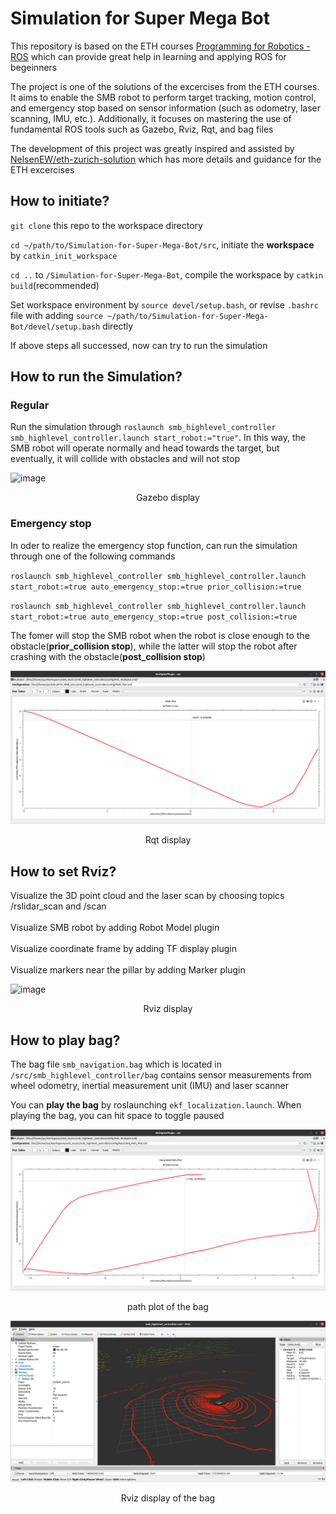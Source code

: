 # Simulation for Super Mega Bot
This repository is based on the ETH courses [Programming for Robotics - ROS](https://rsl.ethz.ch/education-students/lectures/ros.html) which can provide great help in learning and applying ROS for begeinners  

The project is one of the solutions of the excercises from  the ETH courses. It aims to enable the SMB robot to perform target tracking, motion control, and emergency stop based on sensor information (such as odometry, laser scanning, IMU, etc.). Additionally, it focuses on mastering the use of fundamental ROS tools such as Gazebo, Rviz, Rqt, and bag files  

The development of this project was greatly inspired and assisted by [NelsenEW/eth-zurich-solution](https://github.com/NelsenEW/eth-zurich-solution.git) which has more details and guidance for the ETH excercises

## How to initiate?
`git clone` this repo to the workspace directory  

`cd ~/path/to/Simulation-for-Super-Mega-Bot/src`, initiate the **workspace** by `catkin_init_workspace`

`cd ..` to  `/Simulation-for-Super-Mega-Bot`, compile the workspace by `catkin build`(recommended)

Set workspace environment by `source devel/setup.bash`, or revise `.bashrc` file with adding `source ~/path/to/Simulation-for-Super-Mega-Bot/devel/setup.bash` directly  

If above steps all successed, now can try to run the simulation

## How to run the Simulation?
### Regular
Run the simulation through `roslaunch smb_highlevel_controller smb_highlevel_controller.launch start_robot:="true"`. In this way, the SMB robot will operate normally and head towards the target, but eventually, it will collide with obstacles and will not stop 

![image](https://github.com/Ye-Dehuo/Simulation-for-Super-Mega-Bot/blob/main/img/Gazebo%20display.png)
<p align="center"> Gazebo display </p>  

### Emergency stop
In oder to realize the emergency stop function, can run the simulation through one of the following commands  

`roslaunch smb_highlevel_controller smb_highlevel_controller.launch start_robot:=true auto_emergency_stop:=true prior_collision:=true`  

`roslaunch smb_highlevel_controller smb_highlevel_controller.launch start_robot:=true auto_emergency_stop:=true post_collision:=true`  

The fomer will stop the SMB robot when the robot is close enough to the obstacle(**prior_collision stop**), while the latter will stop the robot after crashing with the obstacle(**post_collision stop**)  

![image](https://github.com/Ye-Dehuo/Simulation-for-Super-Mega-Bot/blob/main/img/Rqt%20display.png)  
<p align="center"> Rqt display </p>  

 ## How to set Rviz?
Visualize the 3D point cloud and the laser scan by choosing topics /rslidar_scan and /scan <br><br>
Visualize SMB robot by adding Robot Model plugin <br><br>
Visualize coordinate frame by adding TF display plugin <br><br>
Visualize markers near the pillar by adding Marker plugin <br>

![image](https://github.com/Ye-Dehuo/Simulation-for-Super-Mega-Bot/blob/main/img/Rviz%20display.png)  
<p align="center"> Rviz display </p>  

## How to play bag?
The bag file `smb_navigation.bag` which is located in `/src/smb_highlevel_controller/bag` contains sensor measurements from wheel odometry, inertial measurement unit (IMU) and laser scanner <br>
  
You can **play the bag** by roslaunching `ekf_localization.launch`. When playing the bag, you can hit space to toggle paused<br>
  
![image](https://github.com/Ye-Dehuo/ETH_SMB/blob/main/img/recorded%20path%20plot.png) 
<p align="center"> path plot of the bag </p>  

![image](https://github.com/Ye-Dehuo/ETH_SMB/blob/main/img/rviz%20display%20of%20the%20%20bag.png)
<p align="center"> Rviz display of the bag </p>
